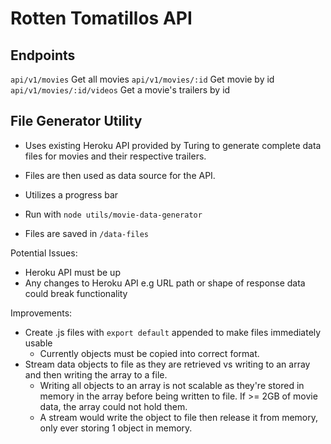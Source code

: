 # Rotten Tomatillos API
## Endpoints
`api/v1/movies`
Get all movies
`api/v1/movies/:id`
Get movie by id
`api/v1/movies/:id/videos`
Get a movie's trailers by id

## File Generator Utility
- Uses existing Heroku API provided by Turing to generate complete data files for movies and their respective trailers.
- Files are then used as data source for the API.
- Utilizes a progress bar

- Run with `node utils/movie-data-generator`
- Files are saved in `/data-files`

Potential Issues:
- Heroku API must be up
- Any changes to Heroku API e.g URL path or shape of response data could break functionality

Improvements:
- Create .js files with `export default` appended to make files immediately usable
    - Currently objects must be copied into correct format.
- Stream data objects to file as they are retrieved vs writing to an array and then writing the array to a file.
    - Writing all objects to an array is not scalable as they're stored in memory in the array before being written to file. If >= 2GB of movie data, the array could not hold them.
    - A stream would write the object to file then release it from memory, only ever storing 1 object in memory.